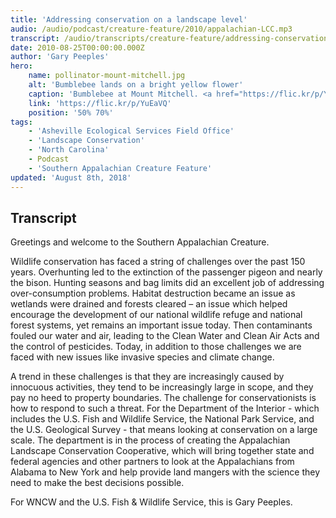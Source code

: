 ```yaml
---
title: 'Addressing conservation on a landscape level'
audio: /audio/podcast/creature-feature/2010/appalachian-LCC.mp3
transcript: /audio/transcripts/creature-feature/addressing-conservation-on-the-landscape-level.pdf
date: 2010-08-25T00:00:00.000Z
author: 'Gary Peeples'
hero:
    name: pollinator-mount-mitchell.jpg
    alt: 'Bumblebee lands on a bright yellow flower'
    caption: 'Bumblebee at Mount Mitchell. <a href="https://flic.kr/p/YuEaVQ">Photo</a> by Gary Peeples, USFWS.'
    link: 'https://flic.kr/p/YuEaVQ'
    position: '50% 70%'
tags:
    - 'Asheville Ecological Services Field Office'
    - 'Landscape Conservation'
    - 'North Carolina'
    - Podcast
    - 'Southern Appalachian Creature Feature'
updated: 'August 8th, 2018'
---
```


## Transcript

Greetings and welcome to the Southern Appalachian Creature.

Wildlife conservation has faced a string of challenges over the past 150 years. Overhunting led to the extinction of the passenger pigeon and nearly the bison. Hunting seasons and bag limits did an excellent job of addressing over-consumption problems. Habitat destruction became an issue as wetlands were drained and forests cleared – an issue which helped encourage the development of our national wildlife refuge and national forest systems, yet remains an important issue today. Then contaminants fouled our water and air, leading to the Clean Water and Clean Air Acts and the control of pesticides.  Today, in addition to those challenges we are faced with new issues like invasive species and climate change.

A trend in these challenges is that they are increasingly caused by innocuous activities, they tend to be increasingly large in scope, and they pay no heed to property boundaries.  The challenge for conservationists is how to respond to such a threat. For the Department of the Interior - which includes the U.S. Fish and Wildlife Service, the National Park Service, and the U.S. Geological Survey - that means looking at conservation on a large scale. The department is in the process of creating the Appalachian Landscape Conservation Cooperative, which will  bring together state and federal agencies and other partners to look at the Appalachians from Alabama to New York and help provide land mangers with the science they need to make the best decisions possible.

For WNCW and the U.S. Fish & Wildlife Service, this is Gary Peeples.